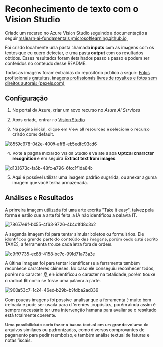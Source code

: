 # Reconhecimento de texto com o Vision Studio

Criado um recurso no Azure Vision Studio seguindo a documentação a seguir [mslearn-ai-fundamentals (microsoftlearning.github.io)](https://microsoftlearning.github.io/mslearn-ai-fundamentals/Instructions/Labs/05-ocr.html)

Foi criado localmente uma pasta chamada **inputs** com as imagens com os textos que eu quero detectar, e uma pasta **output** com os resultados obtidos. Esses resultados foram detalhados passo a passo e podem ser conferidos no conteúdo desse README.

Todas as imagens foram extraídas do repositório publico a seguir: [Fotos profissionais gratuitas, imagens profissionais livres de royalties e fotos sem direitos autorais (pexels.com)](https://www.pexels.com/pt-br/)

## Configuração

1. No portal do Azure, criar um novo recurso no _Azure AI Services_ 

2. Após criado, entrar no [Vision Studio](https://portal.vision.cognitive.azure.com/?azure-portal=true)

3. Na página inicial, clique em View all resources e selecione o recurso criado como default.

![8559c978-0d2e-4009-aff8-eb5edfc93dd6](file:///C:/Users/joao.pedro/OneDrive%20-%20Capitale%20Energia/Imagens/Typedown/8559c978-0d2e-4009-aff8-eb5edfc93dd6.png)

4. Volte a página inicial do Vision Studio e vá até a aba **Optical character recognition** e em seguira **Extract text from images**.

![d133673c-fa6b-48fc-a796-6fcc1f1da84b](file:///C:/Users/joao.pedro/OneDrive%20-%20Capitale%20Energia/Imagens/Typedown/d133673c-fa6b-48fc-a796-6fcc1f1da84b.png)

5. Aqui é possível utilizar uma imagem padrão sugerida, ou anexar alguma imagem que você tenha armazenada.

## Análises e Resultados

A primeira imagem utilizada foi uma arte escrita "Take it easy", talvez pela forma e estilo que a arte foi feita, a IA não identificou a palavra IT.

![78657e9f-b055-4f63-9726-4b4c1fd8c3b2](file:///C:/Users/joao.pedro/OneDrive%20-%20Capitale%20Energia/Imagens/Typedown/78657e9f-b055-4f63-9726-4b4c1fd8c3b2.png)

A segunda imagem foi para tentar simular boletos ou formulários. Ele identificou grande parte do conteúdo das imagens, porém onde está escrito TAXES, a ferramenta trouxe cada letra fora de ordem.

![c9f97735-ec88-4158-bc7c-991d71a73a2e](file:///C:/Users/joao.pedro/OneDrive%20-%20Capitale%20Energia/Imagens/Typedown/c9f97735-ec88-4158-bc7c-991d71a73a2e.png)

A última imagem foi para tentar identificar se a ferramenta também reconhece caracteres chineses. No caso ele conseguiu reconhecer todos, porém no caracter 息 ele identificou o caracter na totalidade, porém trouxe o radical 自 como se fosse uma palavra a parte.

![900a53c7-1c24-46ed-b29b-b9fdba2ad339](file:///C:/Users/joao.pedro/OneDrive%20-%20Capitale%20Energia/Imagens/Typedown/900a53c7-1c24-46ed-b29b-b9fdba2ad339.png)

Com poucas imagens foi possível analisar que a ferramenta é muito bem treinada e pode ser usada para diferentes propósitos, porém ainda assim é sempre necessário ter uma intervenção humana para avaliar se o resultado está totalmente coerente.

Uma possibilidade seria fazer a busca textual em um grande volume de arquivos similares ou padronizados, como diversos comprovantes de pagamento para pedir reembolso, e também análise textual de faturas e notas fiscais.


